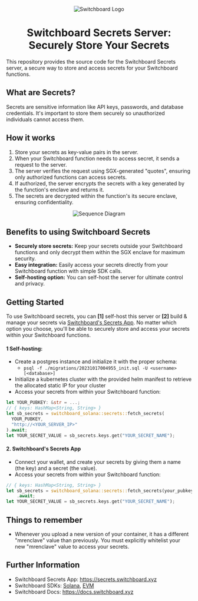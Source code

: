 <div align="center">

![Switchboard Logo](https://github.com/switchboard-xyz/core-sdk/raw/main/website/static/img/icons/switchboard/avatar.png)

# Switchboard Secrets Server: Securely Store Your Secrets

</div>

This repository provides the source code for the Switchboard Secrets server, a secure way to store and access secrets for your Switchboard functions.

## What are Secrets?

Secrets are sensitive information like API keys, passwords, and database credentials. It's important to store them securely so unauthorized individuals cannot access them.

## How it works

1. Store your secrets as key-value pairs in the server.
2. When your Switchboard function needs to access secret, it sends a request to the server.
3. The server verifies the request using SGX-generated "quotes", ensuring only authorized functions can access secrets.
4. If authorized, the server encrypts the secrets with a key generated by the function's enclave and returns it.
5. The secrets are decrypted within the function's its secure enclave, ensuring confidentiality.

<div align="center">

![Sequence Diagram](https://showme.redstarplugin.com/d/d:tV50j0we)

</div>

## Benefits to using Switchboard Secrets

- **Securely store secrets:** Keep your secrets outside your Switchboard functions and only decrypt them within the SGX enclave for maximum security.
- **Easy integration:** Easily access your secrets directly from your Switchboard function with simple SDK calls.
- **Self-hosting option:** You can self-host the server for ultimate control and privacy.

## Getting Started

To use Switchboard secrets, you can **[1]** self-host this server or **[2]** build & manage your secrets via [Switchboard's Secrets App](https://secrets.switchboard.xyz). No matter which option you choose, you'll be able to securely store and access your secrets within your Switchboard functions.

#### 1 Self-hosting:

- Create a postgres instance and initialize it with the proper schema:
  - `psql -f ./migrations/20231017004955_init.sql -U <username> [<database>]`
- Initialize a kubernetes cluster with the provided helm manifest to retrieve the
  allocated static IP for your cluster
- Access your secrets from within your Switchboard function:

```rust
let YOUR_PUBKEY: &str = ...;
// { keys: HashMap<String, String> }
let sb_secrets = switchboard_solana::secrets::fetch_secrets(
  YOUR_PUBKEY,
  "http://<YOUR_SERVER_IP>"
).await;
let YOUR_SECRET_VALUE = sb_secrets.keys.get("YOUR_SECRET_NAME");
```

#### 2. Switchboard's Secrets App

- Connect your wallet, and create your secrets by giving them a name (the key) and a secret (the value).
- Access your secrets from within your Switchboard function:

```rust
// { keys: HashMap<String, String> }
let sb_secrets = switchboard_solana::secrets::fetch_secrets(your_pubkey)
    .await;
let YOUR_SECRET_VALUE = sb_secrets.keys.get("YOUR_SECRET_NAME");
```

## Things to remember

- Whenever you upload a new version of your container, it has a different "mrenclave" value than previously. You must explicitly whitelist your new "mrenclave" value to access your secrets.

## Further Information

- Switchboard Secrets App: https://secrets.switchboard.xyz
- Switchboard SDKs: [Solana](https://github.com/switchboard-xyz/solana-sdk/blob/main/rust/switchboard-solana), [EVM](https://github.com/switchboard-xyz/evm-sdk/tree/main/rust/switchboard-evm)
- Switchboard Docs: https://docs.switchboard.xyz
